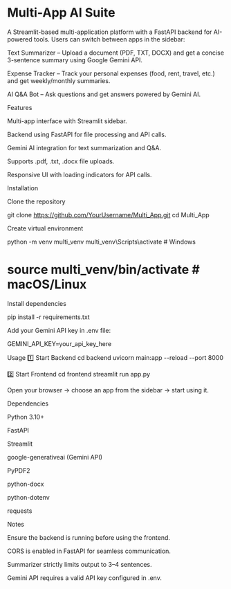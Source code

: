 # Multi-App AI Suite

A Streamlit-based multi-application platform with a FastAPI backend for AI-powered tools. Users can switch between apps in the sidebar:

Text Summarizer – Upload a document (PDF, TXT, DOCX) and get a concise 3-sentence summary using Google Gemini API.

Expense Tracker – Track your personal expenses (food, rent, travel, etc.) and get weekly/monthly summaries.

AI Q&A Bot – Ask questions and get answers powered by Gemini AI.

Features

Multi-app interface with Streamlit sidebar.

Backend using FastAPI for file processing and API calls.

Gemini AI integration for text summarization and Q&A.

Supports .pdf, .txt, .docx file uploads.

Responsive UI with loading indicators for API calls.

Installation

Clone the repository

git clone https://github.com/YourUsername/Multi_App.git
cd Multi_App


Create virtual environment

python -m venv multi_venv
multi_venv\Scripts\activate  # Windows
# source multi_venv/bin/activate  # macOS/Linux


Install dependencies

pip install -r requirements.txt


Add your Gemini API key in .env file:

GEMINI_API_KEY=your_api_key_here

Usage
1️⃣ Start Backend
cd backend
uvicorn main:app --reload --port 8000

2️⃣ Start Frontend
cd frontend
streamlit run app.py


Open your browser → choose an app from the sidebar → start using it.

Dependencies

Python 3.10+

FastAPI

Streamlit

google-generativeai (Gemini API)

PyPDF2

python-docx

python-dotenv

requests

Notes

Ensure the backend is running before using the frontend.

CORS is enabled in FastAPI for seamless communication.

Summarizer strictly limits output to 3–4 sentences.

Gemini API requires a valid API key configured in .env.
